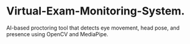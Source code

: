# Virtual-Exam-Monitoring-System.
AI-based proctoring tool that detects eye movement, head pose, and presence using OpenCV and MediaPipe.
